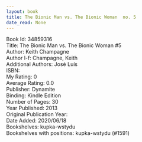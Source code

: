 ```yaml
---
layout: book
title: The Bionic Man vs. The Bionic Woman  no. 5
date_read: None
---
```


Book Id: 34859316<br />
Title: The Bionic Man vs. The Bionic Woman #5<br />
Author: Keith Champagne<br />
Author l-f: Champagne, Keith<br />
Additional Authors: José Luís<br />
ISBN: <br />
My Rating: 0<br />
Average Rating: 0.0<br />
Publisher: Dynamite<br />
Binding: Kindle Edition<br />
Number of Pages: 30<br />
Year Published: 2013<br />
Original Publication Year: <br />
Date Added: 2020/06/18<br />
Bookshelves: kupka-wstydu<br />
Bookshelves with positions: kupka-wstydu (#1591)<br />

